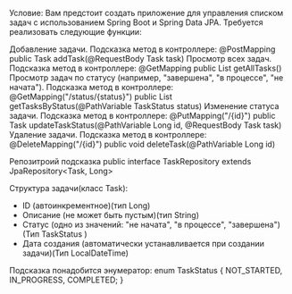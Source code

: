 Условие:
Вам предстоит создать приложение для управления списком задач с использованием Spring Boot и Spring Data JPA. Требуется реализовать следующие функции:

Добавление задачи. Подсказка метод в контроллере: @PostMapping public Task addTask(@RequestBody Task task)
Просмотр всех задач. Подсказка метод в контроллере: @GetMapping public List<Task> getAllTasks()
Просмотр задач по статусу (например, "завершена", "в процессе", "не начата"). Подсказка метод в контроллере: @GetMapping("/status/{status}") public List<Task> getTasksByStatus(@PathVariable TaskStatus status)
Изменение статуса задачи. Подсказка метод в контроллере: @PutMapping("/{id}") public Task updateTaskStatus(@PathVariable Long id, @RequestBody Task task)
Удаление задачи.
Подсказка метод в контроллере:
@DeleteMapping("/{id}")
public void deleteTask(@PathVariable Long id)

Репозитроий подсказка public interface TaskRepository extends JpaRepository<Task, Long>

Структура задачи(класс Task):
- ID (автоинкрементное)(тип Long)
- Описание (не может быть пустым)(тип String)
- Статус (одно из значений: "не начата", "в процессе", "завершена")(Тип TaskStatus )
- Дата создания (автоматически устанавливается при создании задачи)(Тип LocalDateTime)

Подсказка понадобится энумератор:
enum TaskStatus {
NOT_STARTED, IN_PROGRESS, COMPLETED;
}
